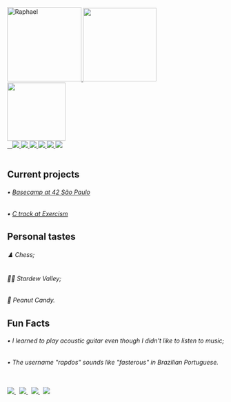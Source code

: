 <div align="left">
  <a href="https://github.com/rapdos-s">
    <div>
      <img alt="Raphael" height="172" backgroundColor=FF0000 src="https://github.com/rapdos-s/rapdos-s/blob/main/Avatar%20Cel%20Shading.png?raw=true">
      <img height="170em" src="https://github-readme-stats.vercel.app/api?username=rapdos-s&custom_title=GitHub Stats&theme=apprentice&include_all_commits=true&count_private=true&border_radius=15&hide_border=true&bg_color=3e3e3e&hide_rank=true"/>
    </div>
  </a>
</div>
<div align="left">
<a href="https://github.com/rapdos-s">
  <div>
    <img height="135em" src="https://github-readme-stats.vercel.app/api/top-langs/?username=rapdos-s&layout=compact&langs_count=7&theme=apprentice&border_radius=15&hide_border=true&bg_color=3e3e3e&hide=shell,powershell"/>
    </br>
    &nbsp;&nbsp;
    <img src="https://img.shields.io/badge/C-gray?&logo=c&logoColor=A8B9CC">
    <img src="https://img.shields.io/badge/C%2B%2B-lightgray?logo=c%2B%2B&logoColor=00599C">
    <img src="https://img.shields.io/badge/React-gray?logo=react&logoColor=61DAFB">
    <img src="https://img.shields.io/badge/Python-lightgray?logo=python&logoColor=3776AB">
    <img src="https://img.shields.io/badge/JavaScript-gray?logo=javascript&logoColor=F7DF1E">
    <img src="https://img.shields.io/badge/CSS3-lightgray?logo=CSS3&logoColor=1572B6">
  </div>
  </a>
</br>

<h2>Current projects</h2>

###### • [Basecamp at 42 São Paulo](https://www.42sp.org.br/)
###### • [C track at Exercism](https://exercism.org/profiles/radossa)

<h2>Personal tastes</h2>

###### ♟️ Chess;
###### 🧑‍🌾 Stardew Valley;
###### 🥜 Peanut Candy.

<h2>Fun Facts</h2>

###### • I learned to play acoustic guitar even though I didn't like to listen to music;
###### • The username "rapdos" sounds like "fasterous" in Brazilian Portuguese.

</br>
  <div>
    <a alt="teste" href="https://discordapp.com/users/797961558889070623/">
      <img src="https://img.shields.io/badge/Discord-5865F2?style=for-the-badge&logo=discord&logoColor=white">
    </a>
    &nbsp;
    <a href = "mailto:raphael.santos.esteves@gmail.com">
      <img src="https://img.shields.io/badge/Gmail-EA4335?style=for-the-badge&logo=gmail&logoColor=white">
    </a>
    &nbsp;
    <a href="https://www.linkedin.com/in/rapdos-s/">
      <img src="https://img.shields.io/badge/LinkedIn-0A66C2?style=for-the-badge&logo=linkedin&logoColor=white">
    </a>
    &nbsp;
    <a href="https://profile.intra.42.fr/users/rapdos-s">
      <img src="https://img.shields.io/badge/42%20SP-000000?style=for-the-badge&logo=42&logoColor=white">
    </a>
  </div>
</div>
